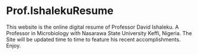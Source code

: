 # Prof.IshalekuResume

This website is the online digital resume of Professor David Ishaleku. A Professor in Microbiology with Nasarawa State University Keffi, Nigeria.
The Site will be updated time to time to feature his recent accomplishments. Enjoy.
